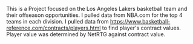 This is a Project focused on the Los Angeles Lakers basketball team and their offseason opportunities.
I pulled data from NBA.com for the top 4 teams in each division.
I pulled data from https://www.basketball-reference.com/contracts/players.html to find player's contract values.
Player value was determined by NetRTG against contract value.

